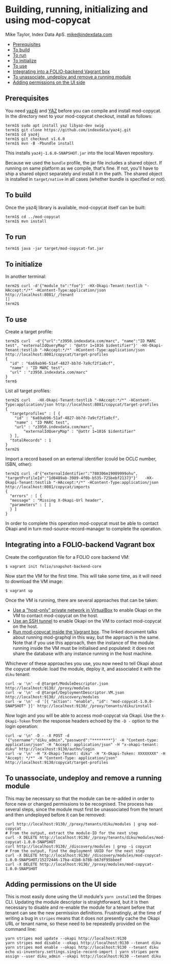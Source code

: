 # Building, running, initializing and using mod-copycat

Mike Taylor, Index Data ApS.
mike@indexdata.com

<!-- md2toc -l 2 getting-started.md -->
* [Prerequisites](#prerequisites)
* [To build](#to-build)
* [To run](#to-run)
* [To initialize](#to-initialize)
* [To use](#to-use)
* [Integrating into a FOLIO-backend Vagrant box](#integrating-into-a-folio-backend-vagrant-box)
* [To unassociate, undeploy and remove a running module](#to-unassociate-undeploy-and-remove-a-running-module)
* [Adding permissions on the UI side](#adding-permissions-on-the-ui-side)

## Prerequisites

You need
[yaz4j](https://github.com/indexdata/yaz4j)
and
[YAZ](https://www.indexdata.com/yaz)
before you can compile and install mod-copycat. In the directory next to your mod-copycat checkout, install as follows:

	term1$ sudo apt install yaz libyaz-dev swig
	term1$ git clone https://github.com/indexdata/yaz4j.git
	term1$ cd yaz4j
	term1$ git checkout v1.6.0
	term1$ mvn -B -Pbundle install

This installs `yaz4j-1.6.0-SNAPSHOT.jar` into the local Maven repository.

Because we used the `bundle` profile, the jar file includes a shared object. If running on same platform as we compile, that's fine. If not, you'll have to ship a shared object separately and install it in the path. The shared object is installed in `target/native` in all cases (whether bundle is specified or not).

## To build

Once the yaz4j library is available, mod-copycat itself can be built:

	term1$ cd ../mod-copycat
	term1$ mvn install

## To run

	term1$ java -jar target/mod-copycat-fat.jar

## To initialize

In another terminal:

	term2$ curl -d'{"module_to":"foo"}' -HX-Okapi-Tenant:testlib "-HAccept:*/*" -HContent-Type:application/json http://localhost:8081/_/tenant
	[]
	term2$ 

## To use

Create a target profile:

	term2$ curl  -d'{"url":"z3950.indexdata.com/marc", "name":"ID MARC test", "externalIdQueryMap" : "@attr 1=1016 $identifier"}' -HX-Okapi-Tenant:testlib "-HAccept:*/*" -HContent-Type:application/json http://localhost:8081/copycat/target-profiles
	{
	  "id" : "6a69ab96-51af-4827-bb7d-7a9cf2f1a8cf",
	  "name" : "ID MARC test",
	  "url" : "z3950.indexdata.com/marc"
	}
	term$

List all target profiles:

	term2$ curl   -HX-Okapi-Tenant:testlib "-HAccept:*/*" -HContent-Type:application/json http://localhost:8081/copycat/target-profiles
	{
	  "targetprofiles" : [ {
	    "id" : "6a69ab96-51af-4827-bb7d-7a9cf2f1a8cf",
	    "name" : "ID MARC test",
	    "url" : "z3950.indexdata.com/marc",
            "externalIdQueryMap" : "@attr 1=1016 $identifier"
	  } ],
	  "totalRecords" : 1
	}
	term2$ 

Import a record based on an external identifier (could be OCLC number, ISBN, other):

	term2$ curl -d'{"externalIdentifier":"780306m19009999ohu", "targetProfileId":"1d0489ab-3989-4f0b-b535-725bebf21373"}'   -HX-Okapi-Tenant:testlib "-HAccept:*/*" -HContent-Type:application/json http://localhost:8081/copycat/imports
	{
	  "errors" : [ {
	  "message" : "Missing X-Okapi-Url header",
	  "parameters" : [ ]
	  } ]
	}

In order to complete this operation mod-copycat must be able to contact Okapi and in turn mod-source-record-manager to complete the operation.

## Integrating into a FOLIO-backend Vagrant box

Create the configuration file for a FOLIO core backend VM:

	$ vagrant init folio/snapshot-backend-core

Now start the VM for the first time. This will take some time, as it will need to download the VM image:

	$ vagrant up

Once the VM is running, there are several approaches that can be taken:
* [Use a "host-only" private network in VirtualBox](https://github.com/folio-org/folio-ansible/blob/master/doc/index.md#running-backend-modules-on-your-host-system) to enable Okapi on the VM to contact mod-copycat on the host.
* [Use an SSH tunnel](https://github.com/folio-org/mod-graphql/blob/master/doc/developing-with-a-vagrant-box.md#b-run-mod-graphql-in-the-host-box) to enable Okapi on the VM to contact mod-copycat on the host.
* [Run mod-copycat inside the Vagrant box](https://github.com/folio-org/mod-graphql/blob/master/doc/developing-with-a-vagrant-box.md#a-run-mod-graphql-inside-the-vagrant-box). The linked document talks about running mod-graphql in this way, but the approach is the same. Note that if you use this approach, then the instance of the module running inside the VM must be initialised and populated: it does not share the database with any instance running in the host machine.

Whichever of these approaches you use, you now need to tell Okapi about the copycat module: load the module, deploy it, and associated it with the `diku` tenant:

	curl -w '\n' -d @target/ModuleDescriptor.json http://localhost:9130/_/proxy/modules
	curl -w '\n' -d @target/DeploymentDescriptor.VM.json http://localhost:9130/_/discovery/modules
	curl -w '\n' -d '[{ "action": "enable", "id": "mod-copycat-1.0.0-SNAPSHOT" }]' http://localhost:9130/_/proxy/tenants/diku/install

Now login and you will be able to access mod-copycat via Okapi. Use the `X-Okapi-Token` from the response headers echoed by the `-D -` option to the login operation:

	curl -w '\n' -D - -X POST -d '{"username":"diku_admin","password":"********"}' -H "Content-type: application/json" -H "Accept: application/json" -H "x-okapi-tenant: diku" http://localhost:9130/authn/login
	curl -w '\n' -H "X-Okapi-Tenant: diku" -H "X-Okapi-Token: XXXXXXXX" -H "Accept: */*" -H "Content-Type: application/json" http://localhost:9130/copycat/target-profiles

## To unassociate, undeploy and remove a running module

This may be necessary so that the module can be re-added in order to force new or changed permissions to be recognised. The process has several steps, since the module must first be unassociated from the tenant and then undeployed before it can be removed:

	curl http://localhost:9130/_/proxy/tenants/diku/modules | grep mod-copycat
	# From the output, extract the module-ID for the next step
	curl -X DELETE http://localhost:9130/_/proxy/tenants/diku/modules/mod-copycat-1.0.0-SNAPSHOT
	curl http://localhost:9130/_/discovery/modules | grep -i copycat
	# From the output, find the deployment UUID for the next step
	curl -X DELETE http://localhost:9130/_/discovery/modules/mod-copycat-1.0.0-SNAPSHOT/15272446-17ba-41b8-b78b-b67df95bbeef
	curl -X DELETE http://localhost:9130/_/proxy/modules/mod-copycat-1.0.0-SNAPSHOT

## Adding permissions on the UI side

This is most easily done using the UI module's `yarn install`ed the Stripes CLI. Updating the module descriptor is straightforward, but it is then necessary to disable and re-enable the module for a tenant before that tenant can see the new permission definitions. Frustratingly, at the time of writing a bug in `stripes` means that it does not presently cache the Okapi URL or tenant name, so these need to be repeatedly provided on the command line:

	yarn stripes mod update --okapi http://localhost:9130
	yarn stripes mod disable --okapi http://localhost:9130 --tenant diku
	yarn stripes mod enable --okapi http://localhost:9130 --tenant diku
	echo ui-inventory.settings.single-record-import | yarn stripes perm assign --user diku_admin --okapi http://localhost:9130 --tenant diku

